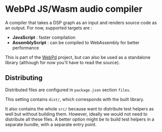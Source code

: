 WebPd JS/Wasm audio compiler
=============================

A compiler that takes a DSP graph as an input and renders source code as an output. For now, supported targets are :

- **JavaScript** : faster compilation
- **AssemblyScript** : can be compiled to WebAssembly for better performance

This is part of the [WebPd](https://github.com/sebpiq/WebPd) project, but can also be used as a standalone library (although for now you'll have to read the source).

Distributing
--------------

Distributed files are configured in `package.json` section `files`.

This setting contains `dist/`, which corresponds with the built library.

It also contains the whole `src/` because want to distribute test helpers as well but without building them. However, ideally we would not need to distribute all these files. A better option might be to build test helpers in a separate bundle, with a separate entry point.